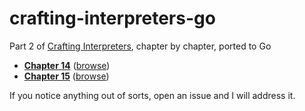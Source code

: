 # crafting-interpreters-go
Part 2 of [Crafting Interpreters](https://craftinginterpreters.com/), chapter by chapter, ported to Go

* **[Chapter 14](https://github.com/kalexmills/crafting-interpreters-go/releases/tag/ch14)** ([browse](https://github.com/kalexmills/crafting-interpreters-go/tree/ch14))
* **[Chapter 15](https://github.com/kalexmills/crafting-interpreters-go/releases/tag/ch15)** ([browse](https://github.com/kalexmills/crafting-interpreters-go/tree/ch15))

If you notice anything out of sorts, open an issue and I will address it.
